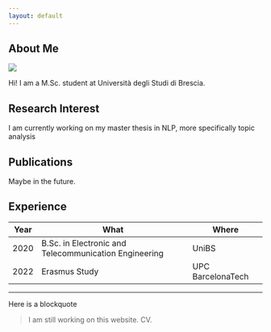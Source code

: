 ```yaml
---
layout: default
---
```


## About Me

<img class="profile-picture" src="https://avatars.githubusercontent.com/u/18557226?v=4">

Hi! I am a M.Sc. student at Università degli Studi di Brescia. 

## Research Interest
I am currently working on my master thesis in NLP, more specifically topic analysis

## Publications
Maybe in the future.

## Experience

 Year | What | Where
-----|-------|-----
 2020 | B.Sc. in Electronic and Telecommunication Engineering | UniBS
 2022 | Erasmus Study | UPC BarcelonaTech

---

Here is a blockquote

> I am still working on this website.
> CV.
